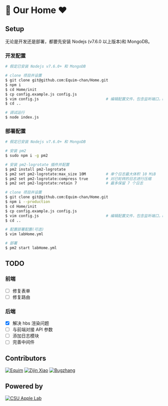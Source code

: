 # :apple: Our Home :heart:
## Setup
无论是开发还是部署，都要先安装 Nodejs (v7.6.0 以上版本)和 MongoDB。

### 开发配置
``` bash
# 假定已安装 Nodejs v7.6.0+ 和 MongoDB

# clone 项目并设置
$ git clone git@github.com:Equim-chan/Home.git
$ npm i
$ cd Home/init
$ cp config.example.js config.js
$ vim config.js                              # 编辑配置文件，包含监听端口，MongoDB 端口及其用户验证等
$ cd ..

# 调试运行
$ node index.js
```

### 部署配置
``` bash
# 假定已安装 Nodejs v7.6.0+ 和 MongoDB

# 安装 pm2
$ sudo npm i -g pm2

# 安装 pm2-logrotate 插件并配置
$ pm2 install pm2-logrotate
$ pm2 set pm2-logrotate:max_size 10M         # 单个日志最大体积 10 MiB
$ pm2 set pm2-logrotate:compress true        # 对已轮转的日志进行压缩
$ pm2 set pm2-logrotate:retain 7             # 最多保留 7 个日志

# clone 项目并设置
$ git clone git@github.com:Equim-chan/Home.git
$ npm i --production
$ cd Home/init
$ cp config.example.js config.js
$ vim config.js                              # 编辑配置文件，包含监听端口，MongoDB 端口及其用户验证等
$ cd ..

# 配置部署配置(可选)
$ vim labHome.yml

# 部署
$ pm2 start labHome.yml
```

## TODO
### 前端
* [ ] 修复表单
* [ ] 修复路由

### 后端
* [x] 解决 hbs 渲染问题
* [ ] 与前端对接 API 参数
* [ ] 添加日志模块
* [ ] 完善中间件

## Contributors
[![Equim](https://avatars3.githubusercontent.com/u/17795845?v=3&s=100 "Equim")](https://github.com/Equim-chan)
[![Zijin Xiao](https://avatars3.githubusercontent.com/u/4846135?v=3&s=100 "Zijin Xiao")](https://github.com/jxpxxzj)
[![Bugzhang](https://avatars2.githubusercontent.com/u/9525158?v=3&s=100 "Bugzhang")](https://github.com/rhythm1995)

## Powered by
[![CSU Apple Lab](https://avatars1.githubusercontent.com/u/23062358?v=3&s=100 "CSU Apple Lab")](https://github.com/CSU-Apple-Lab)
